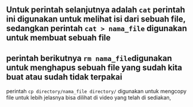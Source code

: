 Untuk perintah selanjutnya adalah `cat` perintah ini digunakan untuk melihat isi dari sebuah file,
sedangkan perintah `cat > nama_file` digunakan untuk membuat sebuah file 
---
perintah berikutnya `rm nama_file`digunakan untuk menghapus sebuah file yang sudah kita buat atau sudah tidak terpakai
---
perintah `cp directory/nama_file directory/` digunakan untuk mengcopy file untuk lebih jelasnya bisa dilihat di video yang telah di sediakan,
